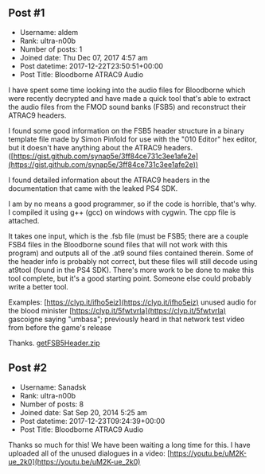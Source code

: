 ## Post #1
- Username: aldem
- Rank: ultra-n00b
- Number of posts: 1
- Joined date: Thu Dec 07, 2017 4:57 am
- Post datetime: 2017-12-22T23:50:51+00:00
- Post Title: Bloodborne ATRAC9 Audio

I have spent some time looking into the audio files for Bloodborne which were recently decrypted and have made a quick tool that's able to extract the audio files from the FMOD sound banks (FSB5) and reconstruct their ATRAC9 headers.

I found some good information on the FSB5 header structure in a binary template file made by Simon Pinfold for use with the "010 Editor" hex editor, but it doesn't have anything about the ATRAC9 headers. ([https://gist.github.com/synap5e/3ff84ce731c3ee1afe2e](https://gist.github.com/synap5e/3ff84ce731c3ee1afe2e))

I found detailed information about the ATRAC9 headers in the documentation that came with the leaked PS4 SDK.

I am by no means a good programmer, so if the code is horrible, that's why. I compiled it using g++ (gcc) on windows with cygwin. The cpp file is attached.

It takes one input, which is the .fsb file (must be FSB5; there are a couple FSB4 files in the Bloodborne sound files that will not work with this program) and outputs all of the .at9 sound files contained therein. Some of the header info is probably not correct, but these files will still decode using at9tool (found in the PS4 SDK). There's more work to be done to make this tool complete, but it's a good starting point. Someone else could probably write a better tool.

Examples:
[https://clyp.it/ifho5eiz](https://clyp.it/ifho5eiz) unused audio for the blood minister
[https://clyp.it/5fwtvrla](https://clyp.it/5fwtvrla) gascoigne saying "umbasa"; previously heard in that network test video from before the game's release

Thanks.
[getFSB5Header.zip](https://xentaxbackup.github.io/file/13726_getFSB5Header.zip)
## Post #2
- Username: Sanadsk
- Rank: ultra-n00b
- Number of posts: 8
- Joined date: Sat Sep 20, 2014 5:25 am
- Post datetime: 2017-12-23T09:24:39+00:00
- Post Title: Bloodborne ATRAC9 Audio

Thanks so much for this! We have been waiting a long time for this.
I have uploaded all of the unused dialogues in a video:
[https://youtu.be/uM2K-ue_2k0](https://youtu.be/uM2K-ue_2k0)
